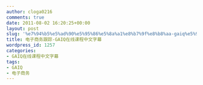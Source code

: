 ```yaml
---
author: cloga0216
comments: true
date: 2011-08-02 16:20:25+00:00
layout: post
slug: '%e7%94%b5%e5%ad%90%e5%95%86%e5%8a%a1%e8%b7%9f%e8%b8%aa-gaiq%e5%9c%a8%e7%ba%bf%e8%af%be%e7%a8%8b%e4%b8%ad%e6%96%87%e5%ad%97%e5%b9%95'
title: 电子商务跟踪-GAIQ在线课程中文字幕
wordpress_id: 1257
categories:
- GAIQ在线课程中文字幕
tags:
- GAIQ
- 电子商务
---
```



